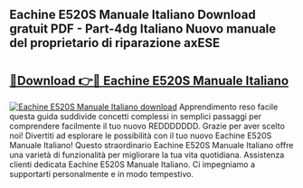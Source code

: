 ## Eachine E520S Manuale Italiano Download gratuit PDF - Part-4dg Italiano Nuovo manuale del proprietario di riparazione axESE

# <h2><a href="http://dfctny.blite.top/?on=Eachine+E520S+Manuale+Italiano">🔗Download 👉🔴 Eachine E520S Manuale Italiano</a></h2>

[![Eachine E520S Manuale Italiano download](https://i.imgur.com/lujVjoI.png)](http://dfctny.blite.top/?on=Eachine+E520S+Manuale+Italiano)
Apprendimento reso facile questa guida suddivide concetti complessi in semplici passaggi per comprendere facilmente il tuo nuovo REDDDDDDD. Grazie per aver scelto noi! Divertiti ad esplorare le possibilità con il tuo nuovo Eachine E520S Manuale Italiano! Questo straordinario Eachine E520S Manuale Italiano offre una varietà di funzionalità per migliorare la tua vita quotidiana. Assistenza clienti dedicata Eachine E520S Manuale Italiano. Ci impegniamo a supportarti personalmente e in modo tempestivo.
